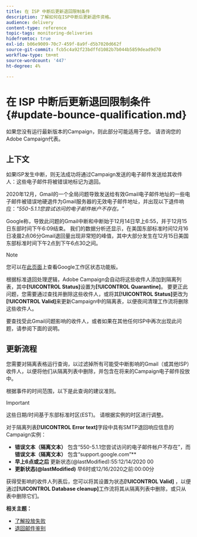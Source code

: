 ```yaml
---
title: 在 ISP 中断后更新退回限制条件
description: 了解如何在ISP中断后更新退件资格。
audience: delivery
content-type: reference
topic-tags: monitoring-deliveries
hidefromtoc: true
exl-id: b06e9009-70c7-459f-8a9f-d5b7020d662f
source-git-commit: fcb5c4a92f23bdffd1082b7b044b5859dead9d70
workflow-type: tm+mt
source-wordcount: '447'
ht-degree: 4%

---
```


# 在 ISP 中断后更新退回限制条件 {#update-bounce-qualification.md}

如果您没有运行最新版本的Campaign，则此部分可能适用于您。 请咨询您的Adobe Campaign代表。

## 上下文

如果ISP发生中断，则无法成功将通过Campaign发送的电子邮件发送给其收件人：这些电子邮件将被错误地标记为退回。

2020年12月，Gmail的一个全局问题导致发送给有效Gmail电子邮件地址的一些电子邮件被错误地硬退件为Gmail服务器的无效电子邮件地址，并出现以下退件响应：*&quot;550-5.1.1您尝试访问的电子邮件帐户不存在。&quot;*

Google称，导致此问题的Gmail中断和中断始于12月14日早上6:55，并于12月15日东部时间下午6:09结束。 我们的数据分析还显示，在美国东部标准时间12月16日凌晨2点06分Gmail退回量出现非常短的峰值，其中大部分发生在12月15日美国东部标准时间下午2点到下午6点30之间。

>[!NOTE]
>
>您可以在[此页面](https://www.google.com/appsstatus#hl=en&amp;v=status)上查看Google工作区状态功能板。


根据标准退回处理逻辑，Adobe Campaign会自动将这些收件人添加到隔离列表，其中&#x200B;**[!UICONTROL Status]**&#x200B;设置为&#x200B;**[!UICONTROL Quarantine]**。 要更正此问题，您需要通过查找并删除这些收件人，或将其&#x200B;**[!UICONTROL Status]**&#x200B;更改为&#x200B;**[!UICONTROL Valid]**&#x200B;来更新Campaign中的隔离表，以便夜间清理工作流将删除这些收件人。

要查找受此Gmail问题影响的收件人，或者如果在其他任何ISP中再次出现此问题，请参阅下面的说明。

## 更新流程

您需要对隔离表格运行查询，以过滤掉所有可能受中断影响的Gmail（或其他ISP）收件人，以便将他们从隔离列表中删除，并包含在将来的Campaign电子邮件投放中。

根据事件的时间范围，以下是此查询的建议准则。

>[!IMPORTANT]
>
>这些日期/时间基于东部标准时区(EST)。 请根据实例的时区进行调整。

对于隔离列表&#x200B;**[!UICONTROL Error text]**&#x200B;字段中具有SMTP退回响应信息的Campaign实例：

* **错误文本（隔离文本）** 包含“550-5.1.1您尝试访问的电子邮件帐户不存在”，而 **错误文本（隔离文本）** 包含“support.google.com”**
* **早上6点或之后** 更新状态(@lastModified):55:12/14/2020 00
* **更新状态(@lastModified)** 早6时或12/16/2020之前:00:00分

获得受影响的收件人列表后，您可以将其设置为状态&#x200B;**[!UICONTROL Valid]** ，以便通过&#x200B;**[!UICONTROL Database cleanup]**&#x200B;工作流将其从隔离列表中删除，或只从表中删除它们。

**相关主题：**
* [了解投放失败](../../sending/using/understanding-delivery-failures.md)
* [退回邮件鉴别](../../sending/using/understanding-delivery-failures.md#bounce-mail-qualification)
